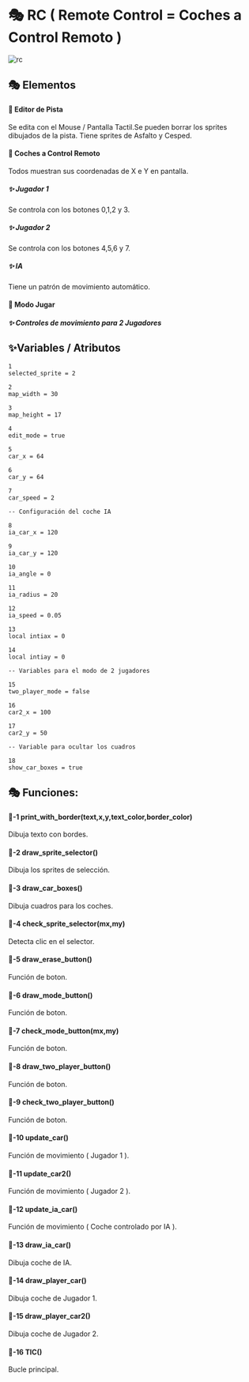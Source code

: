 # 🎭 RC ( Remote Control = Coches a Control Remoto )

![rc](./Imagenes/2.gif)

## 🎭 Elementos

#### 🎃 Editor de Pista

Se edita con el Mouse / Pantalla Tactil.Se pueden borrar los sprites dibujados de la pista.
Tiene sprites de Asfalto y Cesped.

#### 🎃 Coches a Control Remoto

Todos muestran sus coordenadas de X e Y en pantalla.

##### ✨️ Jugador 1

Se controla con los botones 0,1,2 y 3.

##### ✨️ Jugador 2

Se controla con los botones 4,5,6 y 7.

##### ✨️ IA

Tiene un patrón de movimiento automático.

#### 🎃 Modo Jugar

##### ✨️ Controles de movimiento para 2 Jugadores

## ✨️Variables / Atributos

```
1
selected_sprite = 2

2
map_width = 30

3
map_height = 17

4
edit_mode = true

5
car_x = 64

6
car_y = 64

7
car_speed = 2

-- Configuración del coche IA

8
ia_car_x = 120

9
ia_car_y = 120

10
ia_angle = 0

11
ia_radius = 20

12
ia_speed = 0.05

13
local intiax = 0

14
local intiay = 0

-- Variables para el modo de 2 jugadores

15
two_player_mode = false

16
car2_x = 100

17
car2_y = 50

-- Variable para ocultar los cuadros

18
show_car_boxes = true
```

## 🎭 Funciones:

#### 🔑-1  print_with_border(text,x,y,text_color,border_color)

Dibuja texto con bordes.

#### 🔑-2  draw_sprite_selector()

Dibuja los sprites de selección.

#### 🔑-3  draw_car_boxes()

Dibuja cuadros para los coches.

#### 🔑-4  check_sprite_selector(mx,my)

Detecta clic en el selector.

#### 🔑-5  draw_erase_button()

Función de boton.

#### 🔑-6  draw_mode_button()

Función de boton.

#### 🔑-7  check_mode_button(mx,my)

Función de boton.

#### 🔑-8  draw_two_player_button()

Función de boton.

#### 🔑-9  check_two_player_button()

Función de boton.

#### 🔑-10  update_car()

Función de movimiento ( Jugador 1 ).

#### 🔑-11  update_car2()

Función de movimiento ( Jugador 2 ).

#### 🔑-12  update_ia_car()

Función de movimiento ( Coche controlado por IA ).

#### 🔑-13  draw_ia_car()

Dibuja coche de IA.

#### 🔑-14  draw_player_car()

Dibuja coche de Jugador 1.

#### 🔑-15  draw_player_car2()

Dibuja coche de Jugador 2.

#### 🔑-16  TIC()

Bucle principal.
